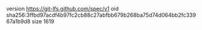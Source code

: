 version https://git-lfs.github.com/spec/v1
oid sha256:3ffbd97acdf4b97fc2cb88c27abfbb679b268ba75d74d064bb2fc33967a1b9d8
size 1619
